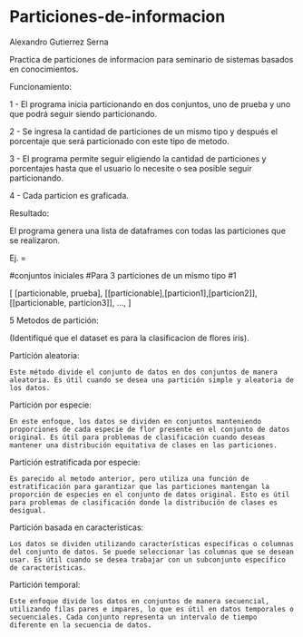 # Particiones-de-informacion
Alexandro Gutierrez Serna

Practica de particiones de informacion para seminario de sistemas basados en conocimientos.

Funcionamiento:

  1 - El programa inicia particionando en dos conjuntos, uno de prueba y uno que podrá seguir siendo particionando.
  
  2 - Se ingresa la cantidad de particiones de un mismo tipo y después el porcentaje que será particionado con este tipo de metodo.
  
  3 - El programa permite seguir eligiendo la cantidad de particiones y porcentajes hasta que el usuario lo necesite o sea posible seguir particionando.
  
  4 - Cada particion es graficada.
  


Resultado:

  El programa genera una lista de dataframes con todas las particiones que se realizaron.
  
  Ej. =
  
  #conjuntos iniciales     #Para 3 particiones de un mismo tipo         #1
  
  [ 
  [particionable, prueba], [[particionable],[particion1],[particion2]], [[particionable, particion3]], ...,
  ]
  

  5 Metodos de partición:
  
  (Identifiqué que el dataset es para la clasificacion de flores iris).
  
  
Partición aleatoria:

    Este método divide el conjunto de datos en dos conjuntos de manera aleatoria. Es útil cuando se desea una partición simple y aleatoria de los datos.
    
  
Partición por especie: 

    En este enfoque, los datos se dividen en conjuntos manteniendo proporciones de cada especie de flor presente en el conjunto de datos original. Es útil para problemas de clasificación cuando deseas mantener una distribución equitativa de clases en las particiones.
    

Partición estratificada por especie:

    Es parecido al metodo anterior, pero utiliza una función de estratificación para garantizar que las particiones mantengan la proporción de especies en el conjunto de datos original. Esto es útil para problemas de clasificación donde la distribución de clases es desigual.
    

Partición basada en características: 

    Los datos se dividen utilizando características específicas o columnas del conjunto de datos. Se puede seleccionar las columnas que se desean usar. Es útil cuando se desea trabajar con un subconjunto específico de características.
    

Partición temporal:

    Este enfoque divide los datos en conjuntos de manera secuencial, utilizando filas pares e impares, lo que es útil en datos temporales o secuenciales. Cada conjunto representa un intervalo de tiempo diferente en la secuencia de datos.
    
